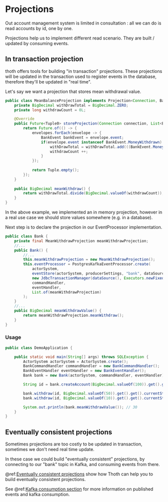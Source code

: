 # Projections

Out account management system is limited in consultation : all we can do is read accounts by id, one by one.

Projections help us to implement different read scenario. They are built / updated by consuming events.

## In transaction projection

thoth offers tools for building "in transaction" projections.
These projections will be updated in the transaction used to register events in the database, therefore they'll be updated in "real time".

Let's say we want a projection that stores mean withdrawal value.


```java
public class MeanBalanceProjection implements Projection<Connection, BankEvent, Tuple0, Tuple0> {
    private BigDecimal withDrawTotal = BigDecimal.ZERO;
    private long withdrawCount = 0L;

    @Override
    public Future<Tuple0> storeProjection(Connection connection, List<EventEnvelope<BankEvent, Tuple0, Tuple0>> envelopes) {
        return Future.of(() -> {
            envelopes.forEach(envelope -> {
                BankEvent bankEvent = envelope.event;
                if(envelope.event instanceof BankEvent.MoneyWithdrawn) {
                    withDrawTotal = withDrawTotal.add(((BankEvent.MoneyWithdrawn)bankEvent).amount);
                    withdrawCount ++;
                }
            });
            
            return Tuple.empty();
        });
    }
    
    public BigDecimal meanWithdraw() {
        return withDrawTotal.divide(BigDecimal.valueOf(withdrawCount));
    }
}
```

In the above example, we implemented an in memory projection, however in a real use case we should store values somewhere (e.g. in a database).

Next step is to declare the projection in our EventProcessor implementation.

```java
public class Bank {
    private final MeanWithdrawProjection meanWithdrawProjection;
    //...
    public Bank() {
        //...
        this.meanWithdrawProjection = new MeanWithdrawProjection();
        this.eventProcessor = PostgresKafkaEventProcessor.create(
            actorSystem,
            eventStore(actorSystem, producerSettings, "bank", dataSource, executorService, new TableNames("bank_journal", "bank_sequence_num") ,eventFormat),
            new JdbcTransactionManager(dataSource(), Executors.newFixedThreadPool(5)),
            commandHandler,
            eventHandler,
            List.of(meanWithdrawProjection)
        );
    }
    //...
    public BigDecimal meanWithdrawValue() {
        return meanWithdrawProjection.meanWithdraw();
    }
}
```

### Usage

```java
public class DemoApplication {

	public static void main(String[] args) throws SQLException {
		ActorSystem actorSystem = ActorSystem.create();
		BankCommandHandler commandHandler = new BankCommandHandler();
		BankEventHandler eventHandler = new BankEventHandler();
		Bank bank = new Bank(actorSystem, commandHandler, eventHandler);

		String id = bank.createAccount(BigDecimal.valueOf(100)).get().get().currentState.get().id;

		bank.withdraw(id, BigDecimal.valueOf(50)).get().get().currentState.get();
		bank.withdraw(id, BigDecimal.valueOf(10)).get().get().currentState.get();

		System.out.println(bank.meanWithdrawValue()); // 30
	}
}
```

## Eventually consistent projections

Sometimes projections are too costly to be updated in transaction, sometimes we don't need real time update.

In these case we could build "eventually consistent" projections, by connecting to our "bank" topic in Kafka, and consuming events from there.

@ref:[Eventually consistent projections](../eventually-consistent-projection.md) show how Thoth can help you to build eventually consistent projections.

See @ref:[Kafka consumption section](../kafka-consumption.md) for more information on published events and kafka consumption.
